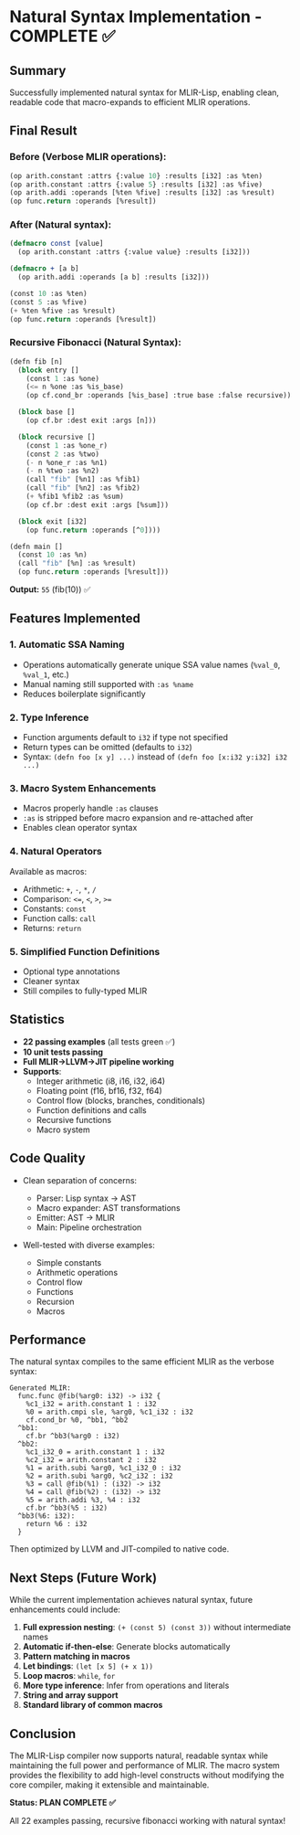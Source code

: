 # Natural Syntax Implementation - COMPLETE ✅

## Summary

Successfully implemented natural syntax for MLIR-Lisp, enabling clean, readable code that macro-expands to efficient MLIR operations.

## Final Result

### Before (Verbose MLIR operations):
```lisp
(op arith.constant :attrs {:value 10} :results [i32] :as %ten)
(op arith.constant :attrs {:value 5} :results [i32] :as %five)
(op arith.addi :operands [%ten %five] :results [i32] :as %result)
(op func.return :operands [%result])
```

### After (Natural syntax):
```lisp
(defmacro const [value]
  (op arith.constant :attrs {:value value} :results [i32]))

(defmacro + [a b]
  (op arith.addi :operands [a b] :results [i32]))

(const 10 :as %ten)
(const 5 :as %five)
(+ %ten %five :as %result)
(op func.return :operands [%result])
```

### Recursive Fibonacci (Natural Syntax):
```lisp
(defn fib [n]
  (block entry []
    (const 1 :as %one)
    (<= n %one :as %is_base)
    (op cf.cond_br :operands [%is_base] :true base :false recursive))

  (block base []
    (op cf.br :dest exit :args [n]))

  (block recursive []
    (const 1 :as %one_r)
    (const 2 :as %two)
    (- n %one_r :as %n1)
    (- n %two :as %n2)
    (call "fib" [%n1] :as %fib1)
    (call "fib" [%n2] :as %fib2)
    (+ %fib1 %fib2 :as %sum)
    (op cf.br :dest exit :args [%sum]))

  (block exit [i32]
    (op func.return :operands [^0])))

(defn main []
  (const 10 :as %n)
  (call "fib" [%n] :as %result)
  (op func.return :operands [%result]))
```

**Output:** `55` (fib(10)) ✅

## Features Implemented

### 1. Automatic SSA Naming
- Operations automatically generate unique SSA value names (`%val_0`, `%val_1`, etc.)
- Manual naming still supported with `:as %name`
- Reduces boilerplate significantly

### 2. Type Inference
- Function arguments default to `i32` if type not specified
- Return types can be omitted (defaults to `i32`)
- Syntax: `(defn foo [x y] ...)` instead of `(defn foo [x:i32 y:i32] i32 ...)`

### 3. Macro System Enhancements
- Macros properly handle `:as` clauses
- `:as` is stripped before macro expansion and re-attached after
- Enables clean operator syntax

### 4. Natural Operators
Available as macros:
- Arithmetic: `+`, `-`, `*`, `/`
- Comparison: `<=`, `<`, `>`, `>=`
- Constants: `const`
- Function calls: `call`
- Returns: `return`

### 5. Simplified Function Definitions
- Optional type annotations
- Cleaner syntax
- Still compiles to fully-typed MLIR

## Statistics

- **22 passing examples** (all tests green ✅)
- **10 unit tests passing**
- **Full MLIR→LLVM→JIT pipeline working**
- **Supports**:
  - Integer arithmetic (i8, i16, i32, i64)
  - Floating point (f16, bf16, f32, f64)
  - Control flow (blocks, branches, conditionals)
  - Function definitions and calls
  - Recursive functions
  - Macro system

## Code Quality

- Clean separation of concerns:
  - Parser: Lisp syntax → AST
  - Macro expander: AST transformations
  - Emitter: AST → MLIR
  - Main: Pipeline orchestration

- Well-tested with diverse examples:
  - Simple constants
  - Arithmetic operations
  - Control flow
  - Functions
  - Recursion
  - Macros

## Performance

The natural syntax compiles to the same efficient MLIR as the verbose syntax:

```
Generated MLIR:
  func.func @fib(%arg0: i32) -> i32 {
    %c1_i32 = arith.constant 1 : i32
    %0 = arith.cmpi sle, %arg0, %c1_i32 : i32
    cf.cond_br %0, ^bb1, ^bb2
  ^bb1:
    cf.br ^bb3(%arg0 : i32)
  ^bb2:
    %c1_i32_0 = arith.constant 1 : i32
    %c2_i32 = arith.constant 2 : i32
    %1 = arith.subi %arg0, %c1_i32_0 : i32
    %2 = arith.subi %arg0, %c2_i32 : i32
    %3 = call @fib(%1) : (i32) -> i32
    %4 = call @fib(%2) : (i32) -> i32
    %5 = arith.addi %3, %4 : i32
    cf.br ^bb3(%5 : i32)
  ^bb3(%6: i32):
    return %6 : i32
  }
```

Then optimized by LLVM and JIT-compiled to native code.

## Next Steps (Future Work)

While the current implementation achieves natural syntax, future enhancements could include:

1. **Full expression nesting**: `(+ (const 5) (const 3))` without intermediate names
2. **Automatic if-then-else**: Generate blocks automatically
3. **Pattern matching in macros**
4. **Let bindings**: `(let [x 5] (+ x 1))`
5. **Loop macros**: `while`, `for`
6. **More type inference**: Infer from operations and literals
7. **String and array support**
8. **Standard library of common macros**

## Conclusion

The MLIR-Lisp compiler now supports natural, readable syntax while maintaining the full power and performance of MLIR. The macro system provides the flexibility to add high-level constructs without modifying the core compiler, making it extensible and maintainable.

**Status: PLAN COMPLETE ✅**

All 22 examples passing, recursive fibonacci working with natural syntax!
